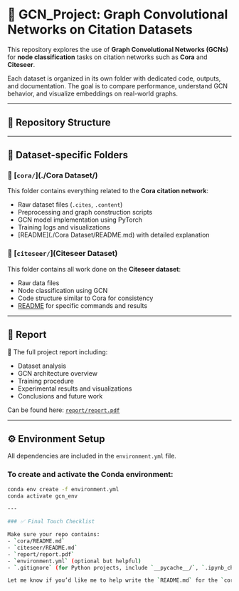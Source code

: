 # 📘 GCN_Project: Graph Convolutional Networks on Citation Datasets

This repository explores the use of **Graph Convolutional Networks (GCNs)** for **node classification** tasks on citation networks such as **Cora** and **Citeseer**.

Each dataset is organized in its own folder with dedicated code, outputs, and documentation. The goal is to compare performance, understand GCN behavior, and visualize embeddings on real-world graphs.

---

## 📂 Repository Structure


---

## 📁 Dataset-specific Folders

### 🔷 [`cora/`](./Cora Dataset/)
This folder contains everything related to the **Cora citation network**:
- Raw dataset files (`.cites`, `.content`)
- Preprocessing and graph construction scripts
- GCN model implementation using PyTorch
- Training logs and visualizations
- [README](./Cora Dataset/README.md) with detailed explanation

### 🔶 [`citeseer/`](Citeseer Dataset)
This folder contains all work done on the **Citeseer dataset**:
- Raw data files
- Node classification using GCN
- Code structure similar to Cora for consistency
- [README](./citeseer/README.md) for specific commands and results

---

## 📑 Report

📄 The full project report including:
- Dataset analysis  
- GCN architecture overview  
- Training procedure  
- Experimental results and visualizations  
- Conclusions and future work  

Can be found here: [`report/report.pdf`](./report/report.pdf)

---

## ⚙️ Environment Setup

All dependencies are included in the `environment.yml` file.

### To create and activate the Conda environment:
```bash
conda env create -f environment.yml
conda activate gcn_env

---

### ✅ Final Touch Checklist

Make sure your repo contains:
- `cora/README.md`
- `citeseer/README.md`
- `report/report.pdf`
- `environment.yml` (optional but helpful)
- `.gitignore` (for Python projects, include `__pycache__/`, `.ipynb_checkpoints/`, etc.)

Let me know if you’d like me to help write the `README.md` for the `cora/` or `citeseer/` folders too!
